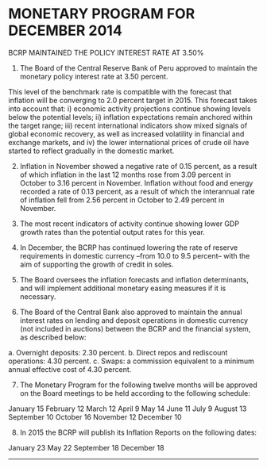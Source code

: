 # MONETARY PROGRAM FOR DECEMBER 2014
 BCRP MAINTAINED THE POLICY INTEREST RATE AT 3.50%

1. The Board of the Central Reserve Bank of Peru approved to maintain the monetary policy
interest rate at 3.50 percent.

This level of the benchmark rate is compatible with the forecast that inflation will be
converging to 2.0 percent target in 2015. This forecast takes into account that: i) economic
activity projections continue showing levels below the potential levels; ii) inflation
expectations remain anchored within the target range; iii) recent international indicators show
mixed signals of global economic recovery, as well as increased volatility in financial and
exchange markets, and iv) the lower international prices of crude oil have started to reflect
gradually in the domestic market.

2. Inflation in November showed a negative rate of 0.15 percent, as a result of which inflation in
the last 12 months rose from 3.09 percent in October to 3.16 percent in November. Inflation
without food and energy recorded a rate of 0.13 percent, as a result of which the interannual
rate of inflation fell from 2.56 percent in October to 2.49 percent in November.

3. The most recent indicators of activity continue showing lower GDP growth rates than the
potential output rates for this year.

4. In December, the BCRP has continued lowering the rate of reserve requirements in domestic
currency –from 10.0 to 9.5 percent– with the aim of supporting the growth of credit in soles.

5. The Board oversees the inflation forecasts and inflation determinants, and will implement
additional monetary easing measures if it is necessary.

6. The Board of the Central Bank also approved to maintain the annual interest rates on lending
and deposit operations in domestic currency (not included in auctions) between the BCRP
and the financial system, as described below:

a. Overnight deposits: 2.30 percent.
b. Direct repos and rediscount operations: 4.30 percent.
c. Swaps: a commission equivalent to a minimum annual effective cost of 4.30 percent.

7. The Monetary Program for the following twelve months will be approved on the Board
meetings to be held according to the following schedule:

January 15 February 12 March 12
April 9 May 14 June 11
July 9 August 13 September 10
October 16 November 12 December 10

8. In 2015 the BCRP will publish its Inflation Reports on the following dates:

January 23 May 22 September 18 December 18


-----

